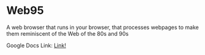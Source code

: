 # Web95
A web browser that runs in your browser, that processes webpages to make them reminiscent of the Web of the 80s and 90s

Google Docs Link: [Link!](https://docs.google.com/document/d/1Al2sDmeRiVlSAbw2IvUGYunUmJly97lBsZy_CnSjtic/edit?usp=sharing)
